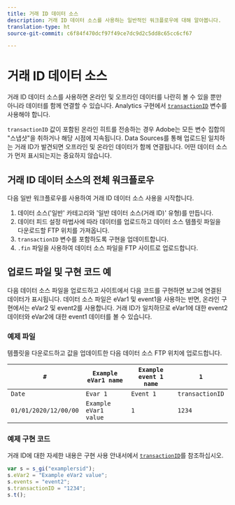 ```yaml
---
title: 거래 ID 데이터 소스
description: 거래 ID 데이터 소스를 사용하는 일반적인 워크플로우에 대해 알아봅니다.
translation-type: ht
source-git-commit: c6f84f470dcf97f49ce7dc9d2c5dd8c65cc6cf67

---
```



# 거래 ID 데이터 소스

거래 ID 데이터 소스를 사용하면 온라인 및 오프라인 데이터를 나란히 볼 수 있을 뿐만 아니라 데이터를 함께 연결할 수 있습니다. Analytics 구현에서 [`transactionID`](/help/implement/vars/page-vars/transactionid.md) 변수를 사용해야 합니다.

`transactionID` 값이 포함된 온라인 히트를 전송하는 경우 Adobe는 모든 변수 집합의 &quot;스냅샷&quot;을 취하거나 해당 시점에 지속됩니다. Data Sources를 통해 업로드된 일치하는 거래 ID가 발견되면 오프라인 및 온라인 데이터가 함께 연결됩니다. 어떤 데이터 소스가 먼저 표시되는지는 중요하지 않습니다.

## 거래 ID 데이터 소스의 전체 워크플로우

다음 일반 워크플로우를 사용하여 거래 ID 데이터 소스 사용을 시작합니다.

1. 데이터 소스(&#39;일반&#39; 카테고리와 &#39;일반 데이터 소스(거래 ID)&#39; 유형)를 만듭니다.
1. 데이터 피드 설정 마법사에 따라 데이터를 업로드하고 데이터 소스 템플릿 파일을 다운로드할 FTP 위치를 가져옵니다.
1. `transactionID` 변수를 포함하도록 구현을 업데이트합니다.
1. `.fin` 파일을 사용하여 데이터 소스 파일을 FTP 사이트로 업로드합니다.

## 업로드 파일 및 구현 코드 예

다음 데이터 소스 파일을 업로드하고 사이트에서 다음 코드를 구현하면 보고에 연결된 데이터가 표시됩니다. 데이터 소스 파일은 eVar1 및 event1을 사용하는 반면, 온라인 구현에서는 eVar2 및 event2를 사용합니다. 거래 ID가 일치하므로 eVar1에 대한 event2 데이터와 eVar2에 대한 event1 데이터를 볼 수 있습니다.

### 예제 파일

템플릿을 다운로드하고 값을 업데이트한 다음 데이터 소스 FTP 위치에 업로드합니다.

| `#` | `Example eVar1 name` | `Example event 1 name` | `1` |
|---|---|---|---|
| `Date` | `Evar 1` | `Event 1` | `transactionID` |
| `01/01/2020/12/00/00` | `Example eVar1 value` | `1` | `1234` |

### 예제 구현 코드

거래 ID에 대한 자세한 내용은 구현 사용 안내서에서 [`transactionID`](/help/implement/vars/page-vars/transactionid.md)를 참조하십시오.

```js
var s = s_gi("examplersid");
s.eVar2 = "Example eVar2 value";
s.events = "event2";
s.transactionID = "1234";
s.t();
```
